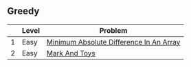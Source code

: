 ## Greedy


|     | Level  | Problem |
|-----|--------|---------|
| 1   | Easy   | [Minimum Absolute Difference In An Array](https://github.com/rdvnabay/hackerrank-algorithms/tree/master/src/Algorithms/Greedy/Solutions/MinimumAbsoluteDifferenceInAnArray.cs) | 
| 2   | Easy   | [Mark And Toys](https://github.com/rdvnabay/hackerrank-algorithms/tree/master/src/Algorithms/Greedy/Solutions/MarkAndToys.cs) |
 
								   